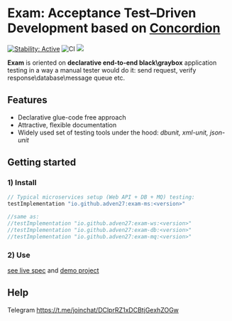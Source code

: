 # Exam: Acceptance Test–Driven Development based on [Concordion](https://github.com/concordion/concordion)

[![Stability: Active](https://masterminds.github.io/stability/active.svg)](https://masterminds.github.io/stability/active.html)
![CI](https://github.com/toronik/exam/workflows/CI/badge.svg)
[![](https://jitpack.io/v/toronik/exam.svg)](https://jitpack.io/#toronik/exam)


**Exam** is oriented on **declarative end-to-end black\graybox** application testing in a way a manual tester would do it: send request, verify response\database\message queue etc.

## Features

- Declarative glue-code free approach
- Attractive, flexible documentation
- Widely used set of testing tools under the hood: *dbunit, xml-unit, json-unit*

## Getting started
### 1) Install

```groovy
// Typical microservices setup (Web API + DB + MQ) testing:
testImplementation "io.github.adven27:exam-ms:<version>"

//same as:
//testImplementation "io.github.adven27:exam-ws:<version>"
//testImplementation "io.github.adven27:exam-db:<version>"
//testImplementation "io.github.adven27:exam-mq:<version>"
```
### 2) Use

 [see live spec](https://adven27.github.io/Exam/specs/Specs.html) and [demo project](https://github.com/Adven27/service-tests/blob/master/demo/src/test/resources/specs/Specs.md)

## Help
Telegram https://t.me/joinchat/DClprRZ1xDCBtjGexhZOGw
